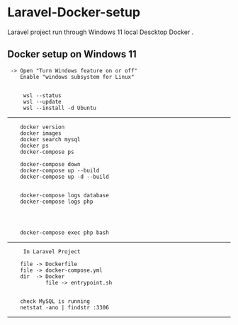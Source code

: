 # Laravel-Docker-setup
Laravel project run through Windows 11 local Descktop  Docker .


Docker setup  on Windows 11
---------------------------

     
     -> Open "Turn Windows feature on or off"
	    Enable "windows subsystem for Linux"
	     
		 
		 wsl --status
		 wsl --update
		 wsl --install -d Ubuntu
		 
-------------------------------------------------------------		 
        docker version
        docker images
        docker search mysql
        docker ps
        docker-compose ps
        
        docker-compose down
        docker-compose up --build
        docker-compose up -d --build
        
        
        docker-compose logs database
        docker-compose logs php
        
    

        
        docker-compose exec php bash


-----------------------------------------------------------	 
		 In Laravel Project
		 
        file -> Dockerfile
        file -> docker-compose.yml
        dir  -> Docker
                file -> entrypoint.sh
    
        
        check MySQL is running
        netstat -ano | findstr :3306
------------------------------------------------------------
		   